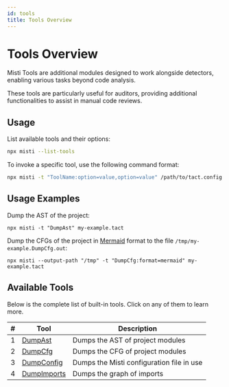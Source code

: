 ```yaml
---
id: tools
title: Tools Overview
---
```


# Tools Overview

Misti Tools are additional modules designed to work alongside detectors, enabling various tasks beyond code analysis.

These tools are particularly useful for auditors, providing additional functionalities to assist in manual code reviews.

## Usage

List available tools and their options:
```bash
npx misti --list-tools
```

To invoke a specific tool, use the following command format:
```bash
npx misti -t "ToolName:option=value,option=value" /path/to/tact.config.json
```

## Usage Examples

Dump the AST of the project:
```
npx misti -t "DumpAst" my-example.tact
```

Dump the CFGs of the project in [Mermaid](https://mermaid.live) format to the file `/tmp/my-example.DumpCfg.out`:
```
npx misti --output-path "/tmp" -t "DumpCfg:format=mermaid" my-example.tact
```

## Available Tools

Below is the complete list of built-in tools. Click on any of them to learn more.

| #  | Tool                                        | Description                             |
|----|---------------------------------------------|-----------------------------------------|
| 1  | [DumpAst](./tools/DumpAst.md)               | Dumps the AST of project modules        |
| 2  | [DumpCfg](./tools/DumpCfg.md)               | Dumps the CFG of project modules        |
| 3  | [DumpConfig](./tools/DumpConfig.md)         | Dumps the Misti configuration file in use |
| 4  | [DumpImports](./tools/DumpImports.md)       | Dumps the graph of imports |
